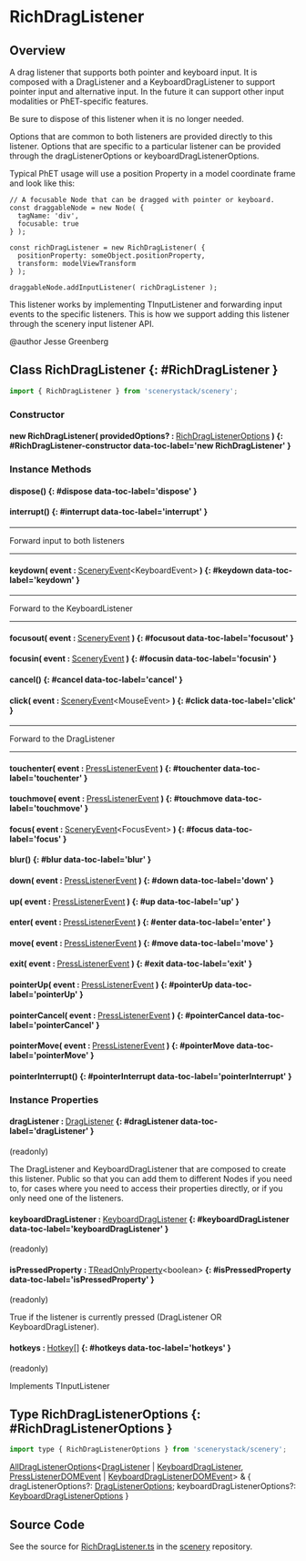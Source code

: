 # RichDragListener

## Overview

A drag listener that supports both pointer and keyboard input. It is composed with a DragListener and a
KeyboardDragListener to support pointer input and alternative input. In the future it can support other
input modalities or PhET-specific features.

Be sure to dispose of this listener when it is no longer needed.

Options that are common to both listeners are provided directly to this listener. Options that are specific to
a particular listener can be provided through the dragListenerOptions or keyboardDragListenerOptions.

Typical PhET usage will use a position Property in a model coordinate frame and look like this:

    // A focusable Node that can be dragged with pointer or keyboard.
    const draggableNode = new Node( {
      tagName: 'div',
      focusable: true
    } );

    const richDragListener = new RichDragListener( {
      positionProperty: someObject.positionProperty,
      transform: modelViewTransform
    } );

    draggableNode.addInputListener( richDragListener );

This listener works by implementing TInputListener and forwarding input events to the specific listeners. This is
how we support adding this listener through the scenery input listener API.

@author Jesse Greenberg

## Class RichDragListener {: #RichDragListener }


```js
import { RichDragListener } from 'scenerystack/scenery';
```
### Constructor

#### new RichDragListener( providedOptions? : <span style="font-weight: 400;">[RichDragListenerOptions](../scenery/RichDragListener.md#RichDragListenerOptions)</span> ) {: #RichDragListener-constructor data-toc-label='new RichDragListener' }

### Instance Methods

#### dispose() {: #dispose data-toc-label='dispose' }

#### interrupt() {: #interrupt data-toc-label='interrupt' }

********************************************************************
Forward input to both listeners
********************************************************************

#### keydown( event : <span style="font-weight: 400;">[SceneryEvent](../scenery/SceneryEvent.md)&lt;KeyboardEvent&gt;</span> ) {: #keydown data-toc-label='keydown' }

********************************************************************
Forward to the KeyboardListener
********************************************************************

#### focusout( event : <span style="font-weight: 400;">[SceneryEvent](../scenery/SceneryEvent.md)</span> ) {: #focusout data-toc-label='focusout' }

#### focusin( event : <span style="font-weight: 400;">[SceneryEvent](../scenery/SceneryEvent.md)</span> ) {: #focusin data-toc-label='focusin' }

#### cancel() {: #cancel data-toc-label='cancel' }

#### click( event : <span style="font-weight: 400;">[SceneryEvent](../scenery/SceneryEvent.md)&lt;MouseEvent&gt;</span> ) {: #click data-toc-label='click' }

********************************************************************
Forward to the DragListener
********************************************************************

#### touchenter( event : <span style="font-weight: 400;">[PressListenerEvent](../scenery/PressListener.md#PressListenerEvent)</span> ) {: #touchenter data-toc-label='touchenter' }

#### touchmove( event : <span style="font-weight: 400;">[PressListenerEvent](../scenery/PressListener.md#PressListenerEvent)</span> ) {: #touchmove data-toc-label='touchmove' }

#### focus( event : <span style="font-weight: 400;">[SceneryEvent](../scenery/SceneryEvent.md)&lt;FocusEvent&gt;</span> ) {: #focus data-toc-label='focus' }

#### blur() {: #blur data-toc-label='blur' }

#### down( event : <span style="font-weight: 400;">[PressListenerEvent](../scenery/PressListener.md#PressListenerEvent)</span> ) {: #down data-toc-label='down' }

#### up( event : <span style="font-weight: 400;">[PressListenerEvent](../scenery/PressListener.md#PressListenerEvent)</span> ) {: #up data-toc-label='up' }

#### enter( event : <span style="font-weight: 400;">[PressListenerEvent](../scenery/PressListener.md#PressListenerEvent)</span> ) {: #enter data-toc-label='enter' }

#### move( event : <span style="font-weight: 400;">[PressListenerEvent](../scenery/PressListener.md#PressListenerEvent)</span> ) {: #move data-toc-label='move' }

#### exit( event : <span style="font-weight: 400;">[PressListenerEvent](../scenery/PressListener.md#PressListenerEvent)</span> ) {: #exit data-toc-label='exit' }

#### pointerUp( event : <span style="font-weight: 400;">[PressListenerEvent](../scenery/PressListener.md#PressListenerEvent)</span> ) {: #pointerUp data-toc-label='pointerUp' }

#### pointerCancel( event : <span style="font-weight: 400;">[PressListenerEvent](../scenery/PressListener.md#PressListenerEvent)</span> ) {: #pointerCancel data-toc-label='pointerCancel' }

#### pointerMove( event : <span style="font-weight: 400;">[PressListenerEvent](../scenery/PressListener.md#PressListenerEvent)</span> ) {: #pointerMove data-toc-label='pointerMove' }

#### pointerInterrupt() {: #pointerInterrupt data-toc-label='pointerInterrupt' }

### Instance Properties

#### dragListener : <span style="font-weight: 400;">[DragListener](../scenery/DragListener.md)</span> {: #dragListener data-toc-label='dragListener' }

(readonly)

The DragListener and KeyboardDragListener that are composed to create this listener. Public so that you can
add them to different Nodes if you need to, for cases where you need to access their properties directly,
or if you only need one of the listeners.

#### keyboardDragListener : <span style="font-weight: 400;">[KeyboardDragListener](../scenery/KeyboardDragListener.md)</span> {: #keyboardDragListener data-toc-label='keyboardDragListener' }

(readonly)

#### isPressedProperty : <span style="font-weight: 400;">[TReadOnlyProperty](../axon/TReadOnlyProperty.md)&lt;<span style="color: hsla(calc(var(--md-hue) + 180deg),80%,40%,1);">boolean</span>&gt;</span> {: #isPressedProperty data-toc-label='isPressedProperty' }

(readonly)

True if the listener is currently pressed (DragListener OR KeyboardDragListener).

#### hotkeys : <span style="font-weight: 400;">[Hotkey](../scenery/Hotkey.md)[]</span> {: #hotkeys data-toc-label='hotkeys' }

(readonly)

Implements TInputListener



## Type RichDragListenerOptions {: #RichDragListenerOptions }


```js
import type { RichDragListenerOptions } from 'scenerystack/scenery';
```


[AllDragListenerOptions](../scenery/AllDragListenerOptions.md)&lt;[DragListener](../scenery/DragListener.md) | [KeyboardDragListener](../scenery/KeyboardDragListener.md), [PressListenerDOMEvent](../scenery/PressListener.md#PressListenerDOMEvent) | [KeyboardDragListenerDOMEvent](../scenery/KeyboardDragListener.md#KeyboardDragListenerDOMEvent)&gt; &amp; { dragListenerOptions?: [DragListenerOptions](../scenery/DragListener.md#DragListenerOptions); keyboardDragListenerOptions?: [KeyboardDragListenerOptions](../scenery/KeyboardDragListener.md#KeyboardDragListenerOptions) }



## Source Code

See the source for [RichDragListener.ts](https://github.com/phetsims/scenery/blob/main/js/listeners/RichDragListener.ts) in the [scenery](https://github.com/phetsims/scenery) repository.
